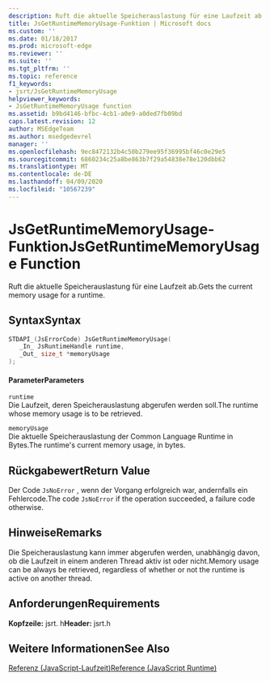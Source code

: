 ```yaml
---
description: Ruft die aktuelle Speicherauslastung für eine Laufzeit ab.
title: JsGetRuntimeMemoryUsage-Funktion | Microsoft docs
ms.custom: ''
ms.date: 01/18/2017
ms.prod: microsoft-edge
ms.reviewer: ''
ms.suite: ''
ms.tgt_pltfrm: ''
ms.topic: reference
f1_keywords:
- jsrt/JsGetRuntimeMemoryUsage
helpviewer_keywords:
- JsGetRuntimeMemoryUsage function
ms.assetid: b9bd4146-bfbc-4cb1-a0e9-a0ded7fb09bd
caps.latest.revision: 12
author: MSEdgeTeam
ms.author: msedgedevrel
manager: ''
ms.openlocfilehash: 9ec8472132b4c50b279ee95f36995bf46c0e29e5
ms.sourcegitcommit: 6860234c25a8be863b7f29a54838e78e120dbb62
ms.translationtype: MT
ms.contentlocale: de-DE
ms.lasthandoff: 04/09/2020
ms.locfileid: "10567239"
---
```

# <span data-ttu-id="3acc5-103">JsGetRuntimeMemoryUsage-Funktion</span><span class="sxs-lookup"><span data-stu-id="3acc5-103">JsGetRuntimeMemoryUsage Function</span></span>
<span data-ttu-id="3acc5-104">Ruft die aktuelle Speicherauslastung für eine Laufzeit ab.</span><span class="sxs-lookup"><span data-stu-id="3acc5-104">Gets the current memory usage for a runtime.</span></span>  
  
## <span data-ttu-id="3acc5-105">Syntax</span><span class="sxs-lookup"><span data-stu-id="3acc5-105">Syntax</span></span>  
  
```cpp  
STDAPI_(JsErrorCode) JsGetRuntimeMemoryUsage(  
   _In_ JsRuntimeHandle runtime,  
   _Out_ size_t *memoryUsage  
);  
```  
  
#### <span data-ttu-id="3acc5-106">Parameter</span><span class="sxs-lookup"><span data-stu-id="3acc5-106">Parameters</span></span>  
 `runtime`  
 <span data-ttu-id="3acc5-107">Die Laufzeit, deren Speicherauslastung abgerufen werden soll.</span><span class="sxs-lookup"><span data-stu-id="3acc5-107">The runtime whose memory usage is to be retrieved.</span></span>  
  
 `memoryUsage`  
 <span data-ttu-id="3acc5-108">Die aktuelle Speicherauslastung der Common Language Runtime in Bytes.</span><span class="sxs-lookup"><span data-stu-id="3acc5-108">The runtime's current memory usage, in bytes.</span></span>  
  
## <span data-ttu-id="3acc5-109">Rückgabewert</span><span class="sxs-lookup"><span data-stu-id="3acc5-109">Return Value</span></span>  
 <span data-ttu-id="3acc5-110">Der Code `JsNoError` , wenn der Vorgang erfolgreich war, andernfalls ein Fehlercode.</span><span class="sxs-lookup"><span data-stu-id="3acc5-110">The code `JsNoError` if the operation succeeded, a failure code otherwise.</span></span>  
  
## <span data-ttu-id="3acc5-111">Hinweise</span><span class="sxs-lookup"><span data-stu-id="3acc5-111">Remarks</span></span>  
 <span data-ttu-id="3acc5-112">Die Speicherauslastung kann immer abgerufen werden, unabhängig davon, ob die Laufzeit in einem anderen Thread aktiv ist oder nicht.</span><span class="sxs-lookup"><span data-stu-id="3acc5-112">Memory usage can be always be retrieved, regardless of whether or not the runtime is active on another thread.</span></span>  
  
## <span data-ttu-id="3acc5-113">Anforderungen</span><span class="sxs-lookup"><span data-stu-id="3acc5-113">Requirements</span></span>  
 <span data-ttu-id="3acc5-114">**Kopfzeile:** jsrt. h</span><span class="sxs-lookup"><span data-stu-id="3acc5-114">**Header:** jsrt.h</span></span>  
  
## <span data-ttu-id="3acc5-115">Weitere Informationen</span><span class="sxs-lookup"><span data-stu-id="3acc5-115">See Also</span></span>  
 [<span data-ttu-id="3acc5-116">Referenz (JavaScript-Laufzeit)</span><span class="sxs-lookup"><span data-stu-id="3acc5-116">Reference (JavaScript Runtime)</span></span>](../chakra-hosting/reference-javascript-runtime.md)